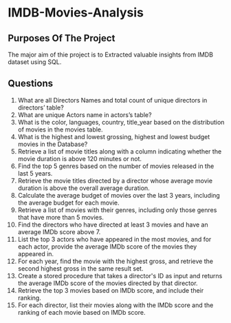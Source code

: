 # IMDB-Movies-Analysis

## Purposes Of The Project
The major aim of thie project is to Extracted valuable insights from IMDB dataset using SQL.

## Questions

 1.	What are all Directors Names and total count of unique directors in directors’ table?
 2.	What are  unique Actors name  in actors’s table?
 3.	What is the color, languages, country, title_year based on the distribution of movies in the movies table.
 4.	What is the highest and lowest grossing, highest and lowest budget movies in the Database?
 5.	Retrieve a list of movie titles along with a column indicating whether the movie duration is above 120 minutes or not.
 6.	Find the top 5 genres based on the number of movies released in the last 5 years.
 7.	Retrieve the movie titles directed by a director whose average movie duration is above the overall average duration.
 8.	Calculate the average budget of movies over the last 3 years, including the average budget for each movie.
 9.	Retrieve a list of movies with their genres, including only those genres that have more than 5 movies.
 10.	Find the directors who have directed at least 3 movies and have an average IMDb score above 7.
11.	List the top 3 actors who have appeared in the most movies, and for each actor, provide the average IMDb score of the movies they appeared in.
12.	For each year, find the movie with the highest gross, and retrieve the second highest gross in the same result set.
13.	Create a stored procedure that takes a director's ID as input and returns the average IMDb score of the movies directed by that director.
14.	Retrieve the top 3 movies based on IMDb score, and include their ranking.
15.	For each director, list their movies along with the IMDb score and the ranking of each movie based on IMDb score.

	







